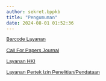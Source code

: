 ```yaml
---
author: sekret.bppkb
title: "Pengumuman"
date: 2024-08-01 01:52:36
---
```

<p style="margin: 0cm; line-height: 1.1;"><span style="font-size: 10pt; font-family: arial, helvetica, sans-serif;"><a href="https://litbang.kalbarprov.go.id/master-pengumuman/barcode-layanan"><span style="vertical-align: inherit;"><span style="vertical-align: inherit;">Barcode Layanan</span></span></a></span></p>

<p style="margin: 0cm; line-height: 1.1;"><span style="font-size: 10pt; font-family: arial, helvetica, sans-serif;">&nbsp;</span></p>

<p style="margin: 0cm; line-height: 1.1;"><span style="font-size: 10pt; font-family: arial, helvetica, sans-serif;"><a href="https://litbang.kalbarprov.go.id/master-pengumuman/call-for-papers-jurnal"><span style="vertical-align: inherit;"><span style="vertical-align: inherit;">Call For Papers Journal</span></span></a></span></p>

<p style="margin: 0cm; line-height: 1.1;"><span style="font-size: 10pt; font-family: arial, helvetica, sans-serif;">&nbsp;</span></p>

<p style="margin: 0cm; line-height: 1.1;"><span style="font-size: 10pt; font-family: arial, helvetica, sans-serif;"><a href="https://litbang.kalbarprov.go.id/master-pengumuman/layanan-hki"><span style="vertical-align: inherit;"><span style="vertical-align: inherit;">Layanan HKI</span></span></a></span></p>

<p style="margin: 0cm; line-height: 1.1;"><span style="font-size: 10pt; font-family: arial, helvetica, sans-serif;">&nbsp;</span></p>

<p style="margin: 0cm; line-height: 1.1;"><span style="font-size: 10pt; font-family: arial, helvetica, sans-serif;"><a href="https://litbang.kalbarprov.go.id/master-pengumuman/layanan-penerbitan-pertek-izin-penelitian"><span style="vertical-align: inherit;"><span style="vertical-align: inherit;">Layanan Pertek Izin Penelitian/Pendataan</span></span></a></span></p>

<p style="margin: 0cm; line-height: 1.1;"><span style="font-size: 10pt; font-family: arial, helvetica, sans-serif;"></span></p>
